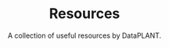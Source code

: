 ---
title: Resources
subtitle: A collection of useful resources by DataPLANT. 
index: 4
bgColor: olive
textColor: black
buttonColor: darkblue
buttonTextColor: white
image: /src/assets/images/resources.svg
link: /resources
textPosition: text-only
---